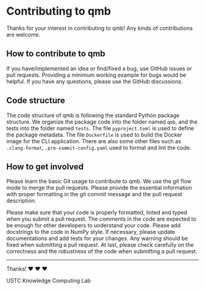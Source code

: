 # Contributing to qmb

Thanks for your interest in contributing to qmb!
Any kinds of contributions are welcome.

## How to contribute to qmb

If you have/implemented an idea or find/fixed a bug, use GitHub issues or pull requests.
Providing a minimum working example for bugs would be helpful.
If you have any questions, please use the GitHub discussions.

## Code structure

The code structure of qmb is following the standard Python package structure.
We organize the package code into the folder named `qmb`, and the tests into the folder named `tests`.
The file `pyproject.toml` is used to define the package metadata.
The file `Dockerfile` is used to build the Docker image for the CLI application.
There are also some other files such as `.clang-format`, `.pre-commit-config.yaml` used to format and lint the code.

## How to get involved

Please learn the basic Git usage to contribute to qmb.
We use the git flow mode to merge the pull requests.
Please provide the essential information with proper formatting in the git commit message and the pull request description.

Please make sure that your code is properly formatted, linted and typed when you submit a pull request.
The comments in the code are expected to be enough for other developers to understand your code.
Please add docstrings to the code in NumPy style.
If necessary, please update documentations and add tests for your changes.
Any warning should be fixed when submitting a pull request.
At last, please check carefully on the correctness and the robustness of the code when submitting a pull request.

---

Thanks! :heart: :heart: :heart:

USTC Knowledge Computing Lab

